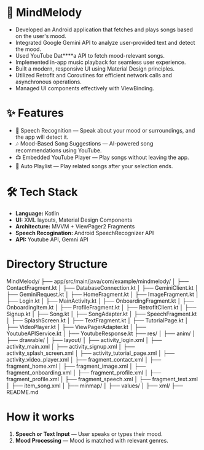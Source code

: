 # 🎵 MindMelody


* Developed an Android application that fetches and plays songs based on the user's mood.
* Integrated Google Gemini API to analyze user-provided text and detect the mood.
* Used YouTube Dat****a API to fetch mood-relevant songs.
* Implemented in-app music playback for seamless user experience.
* Built a modern, responsive UI using Material Design principles.
* Utilized Retrofit and Coroutines for efficient network calls and asynchronous operations.
* Managed UI components effectively with ViewBinding.


# ✨ Features


* 🎤 Speech Recognition — Speak about your mood or surroundings, and the app will detect it.
* 🎶 Mood-Based Song Suggestions — AI-powered song recommendations using YouTube.
* 📺 Embedded YouTube Player — Play songs without leaving the app.
* 🔀 Auto Playlist — Play related songs after your selection ends.


# 🛠 Tech Stack


<ul>
<li><strong>Language:</strong> Kotlin</li>
<li><strong>UI:</strong> XML layouts, Material Design Components</li>
<li><strong>Architecture:</strong> MVVM + ViewPager2 Fragments</li>
<li><strong>Speech Recogination: </strong> Android SpeechRecognizer API</li>
<li><strong>API: </strong> Youtube API, Gemni API</li>
</ul>

# Directory Structure


MindMelody/
 ├── app/src/main/java/com/example/mindmelody/
 │    ├── ContactFragment.kt
 │    ├── DatabaseConnection.kt
 │    ├── GeminiClient.kt
 │    ├── GeminiRequest.kt
 │    ├── HomeFragment.kt
 │    ├── ImageFragment.kt
 │    ├── Login.kt
 │    ├── MainActivity.kt
 │    ├── OnboardingFragment.kt
 │    ├── OnboardingItem.kt
 │    ├── ProfileFragment.kt
 │    ├── RetrofitClient.kt
 │    ├── Signup.kt
 │    ├── Song.kt
 │    ├── SongAdapter.kt
 │    ├── SpeechFragment.kt
 │    ├── SplashScreen.kt
 │    ├── TextFragment.kt
 │    ├── TutorialPage.kt
 │    ├── VideoPlayer.kt
 │    ├── ViewPagerAdapter.kt
 │    ├── YoutubeAPIService.kt
 │    ├── YoutubeResponse.kt
 ├── res/
 │    ├── anim/
 │    ├── drawable/
 │    ├── layout/
 │              ├── activity_login.xml
 │              ├── activity_main.xml
 │              ├── activity_signup.xml
 │              ├── activity_splash_screen.xml
 │              ├── activity_tutorial_page.xml
 │              ├── activity_video_player.xml
 │              ├── fragment_contact.xml
 │              ├── fragment_home.xml
 │              ├── fragment_image.xml
 │              ├── fragment_onboarding.xml
 │              ├── fragment_profile.xml
 │              ├── fragment_profile.xml
 │              ├── fragment_speech.xml
 │              ├── fragment_text.xml
 │              ├── item_song.xml
 │    ├── minmap/
 │    ├── values/
 │    ├── xml/
 ├── README.md


# How it works


<ol>
<li><strong>Speech or Text Input</strong> — User speaks or types their mood.</li>
<li><strong>Mood Processing</strong> — Mood is matched with relevant genres.</li>
</ol>